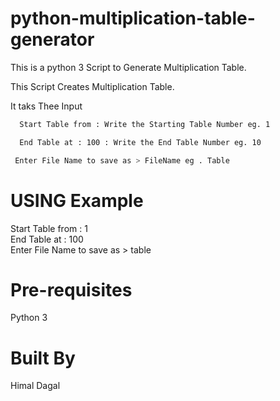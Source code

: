 # python-multiplication-table-generator
This is a python 3 Script to Generate Multiplication Table.

This Script Creates Multiplication Table.

It taks Thee Input
``` bash
  Start Table from : Write the Starting Table Number eg. 1
```

``` bash
  End Table at : 100 : Write the End Table Number eg. 10
```
``` bash           
 Enter File Name to save as > FileName eg . Table
```

# USING Example

Start Table from : 1<br>
End Table at : 100<br>
Enter File Name to save as > table

# Pre-requisites
Python 3

# Built By
 Himal Dagal
